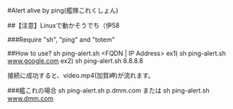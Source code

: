 #Alert alive by ping(艦隊これくしょん)

##【注意】Linuxで動かそうでち（伊58

###Require "sh", "ping" and "totem"

##How to use?
sh ping-alert.sh <FQDN | IP Address>
ex1) sh ping-alert.sh www.google.com
ex2) sh ping-alert.sh 8.8.8.8

接続に成功すると、video.mp4(加賀岬)が流れます。

###艦これの場合
sh ping-alert.sh p.dmm.com
または
sh ping-alert.sh www.dmm.com
